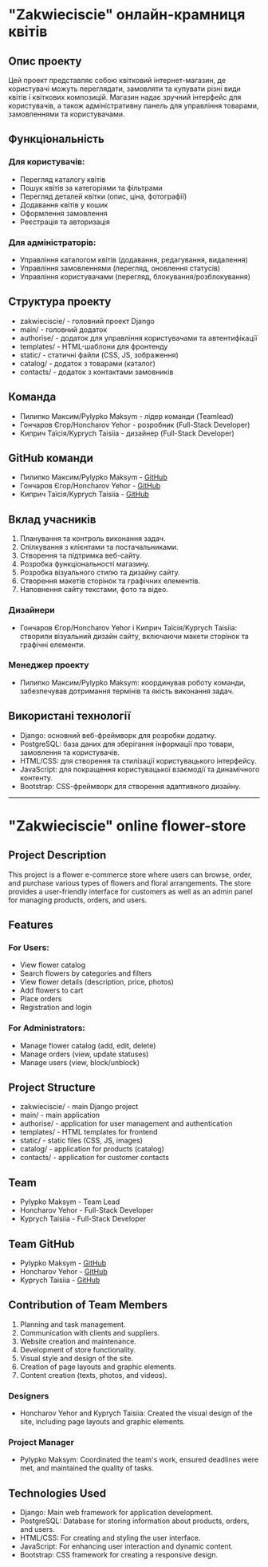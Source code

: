 # "Zakwieciscie" онлайн-крамниця квітів

## Опис проекту

Цей проект представляє собою квітковий інтернет-магазин, де користувачі можуть переглядати, замовляти та купувати різні види квітів і квіткових композицій. Магазин надає зручний інтерфейс для користувачів, а також адміністративну панель для управління товарами, замовленнями та користувачами.

## Функціональність

### Для користувачів:
- Перегляд каталогу квітів
- Пошук квітів за категоріями та фільтрами
- Перегляд деталей квітки (опис, ціна, фотографії)
- Додавання квітів у кошик
- Оформлення замовлення
- Реєстрація та авторизація

### Для адміністраторів:
- Управління каталогом квітів (додавання, редагування, видалення)
- Управління замовленнями (перегляд, оновлення статусів)
- Управління користувачами (перегляд, блокування/розблокування)

## Структура проекту

- zakwieciscie/ - головний проект Django
- main/ - головний додаток
- authorise/ - додаток для управління користувачами та автентифікації
- templates/ - HTML-шаблони для фронтенду
- static/ - статичні файли (CSS, JS, зображення)
- catalog/ - додаток з товарами (каталог)
- contacts/ - додаток з контактами замовників

## Команда

- Пилипко Максим/Pylypko Maksym - лідер команди (Teamlead)
- Гончаров Єгор/Honcharov Yehor - розробник (Full-Stack Developer)
- Киприч Таїсія/Kyprych Taisiia - дизайнер (Full-Stack Developer)

## GitHub команди

- Пилипко Максим/Pylypko Maksym - [GitHub](https://github.com/MaxPylypko)
- Гончаров Єгор/Honcharov Yehor - [GitHub](https://github.com/YehorHoncharov)
- Киприч Таїсія/Kyprych Taisiia - [GitHub](https://github.com/Taisiia773)

## Вклад учасників

1. Планування та контроль виконання задач.
2. Спілкування з клієнтами та постачальниками.
3. Створення та підтримка веб-сайту.
4. Розробка функціональності магазину.
5. Розробка візуального стилю та дизайну сайту.
6. Створення макетів сторінок та графічних елементів.
7. Наповнення сайту текстами, фото та відео.

### Дизайнери
- Гончаров Єгор/Honcharov Yehor і Киприч Таїсія/Kyprych Taisiia: створили візуальний дизайн сайту, включаючи макети сторінок та графічні елементи.

### Менеджер проекту
- Пилипко Максим/Pylypko Maksym: координував роботу команди, забезпечував дотримання термінів та якість виконання задач.

## Використані технології

- Django: основний веб-фреймворк для розробки додатку.
- PostgreSQL: база даних для зберігання інформації про товари, замовлення та користувачів.
- HTML/CSS: для створення та стилізації користувацького інтерфейсу.
- JavaScript: для покращення користувацької взаємодії та динамічного контенту.
- Bootstrap: CSS-фреймворк для створення адаптивного дизайну.

---

# "Zakwieciscie" online flower-store

## Project Description

This project is a flower e-commerce store where users can browse, order, and purchase various types of flowers and floral arrangements. The store provides a user-friendly interface for customers as well as an admin panel for managing products, orders, and users.

## Features

### For Users:
- View flower catalog
- Search flowers by categories and filters
- View flower details (description, price, photos)
- Add flowers to cart
- Place orders
- Registration and login

### For Administrators:
- Manage flower catalog (add, edit, delete)
- Manage orders (view, update statuses)
- Manage users (view, block/unblock)

## Project Structure

- zakwieciscie/ - main Django project
- main/ - main application
- authorise/ - application for user management and authentication
- templates/ - HTML templates for frontend
- static/ - static files (CSS, JS, images)
- catalog/ - application for products (catalog)
- contacts/ - application for customer contacts

## Team

- Pylypko Maksym - Team Lead
- Honcharov Yehor - Full-Stack Developer
- Kyprych Taisiia - Full-Stack Developer

## Team GitHub

- Pylypko Maksym - [GitHub](https://github.com/MaxPylypko)
- Honcharov Yehor - [GitHub](https://github.com/YehorHoncharov)
- Kyprych Taisiia - [GitHub](https://github.com/Taisiia773)

## Contribution of Team Members

1. Planning and task management.
2. Communication with clients and suppliers.
3. Website creation and maintenance.
4. Development of store functionality.
5. Visual style and design of the site.
6. Creation of page layouts and graphic elements.
7. Content creation (texts, photos, and videos).

### Designers
- Honcharov Yehor and Kyprych Taisiia: Created the visual design of the site, including page layouts and graphic elements.

### Project Manager
- Pylypko Maksym: Coordinated the team's work, ensured deadlines were met, and maintained the quality of tasks.

## Technologies Used

- Django: Main web framework for application development.
- PostgreSQL: Database for storing information about products, orders, and users.
- HTML/CSS: For creating and styling the user interface.
- JavaScript: For enhancing user interaction and dynamic content.
- Bootstrap: CSS framework for creating a responsive design.
